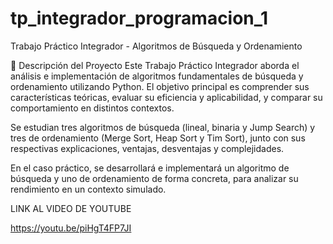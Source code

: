 # tp_integrador_programacion_1
Trabajo Práctico Integrador - Algoritmos de Búsqueda y Ordenamiento


📘 Descripción del Proyecto
Este Trabajo Práctico Integrador aborda el análisis e implementación de algoritmos fundamentales de búsqueda y ordenamiento utilizando Python. El objetivo principal es comprender sus características teóricas, evaluar su eficiencia y aplicabilidad, y comparar su comportamiento en distintos contextos.

Se estudian tres algoritmos de búsqueda (lineal, binaria y Jump Search) y tres de ordenamiento (Merge Sort, Heap Sort y Tim Sort), junto con sus respectivas explicaciones, ventajas, desventajas y complejidades.

En el caso práctico, se desarrollará e implementará un algoritmo de búsqueda y uno de ordenamiento de forma concreta, para analizar su rendimiento en un contexto simulado.

LINK AL VIDEO DE YOUTUBE

https://youtu.be/piHgT4FP7JI